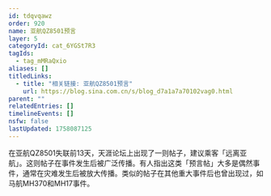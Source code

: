```yaml
---
id: tdqvqawz
order: 920
name: 亚航QZ8501预言
layer: 5
categoryId: cat_6YGSt7R3
tagIds:
  - tag_mMRaQxio
aliases: []
titledLinks:
  - title: "相关链接: 亚航QZ8501预言"
    url: https://blog.sina.com.cn/s/blog_d7a1a7a70102vag0.html
parent: ""
relatedEntries: []
timelineEvents: []
nsfw: false
lastUpdated: 1758087125
---
```


在亚航QZ8501失联前13天，天涯论坛上出现了一则帖子，建议乘客「远离亚航」。这则帖子在事件发生后被广泛传播。有人指出这类「预言帖」大多是偶然事件，通常在灾难发生后被放大传播。类似的帖子在其他重大事件后也曾出现过，如马航MH370和MH17事件。